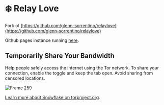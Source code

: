 # ❄️ Relay Love

Fork of [https://github.com/glenn-sorrentino/relaylove](https://github.com/glenn-sorrentino/relaylove)  

Github pages instance running [here](https://cooling75.github.io/relaylove).

## Temporarily Share Your Bandwidth
Help people safely access the internet using the Tor network. To share your connection, enable the toggle and keep the tab open. Avoid sharing from censored locations.

![Frame 259](https://user-images.githubusercontent.com/28545431/201795123-8c4d7b29-6226-4edc-8ae3-944a80465382.png)

[Learn more about Snowflake on torproject.org](https://snowflake.torproject.org/).

